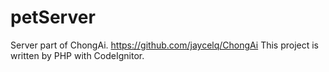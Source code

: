 petServer
=========

Server part of ChongAi. https://github.com/jaycelq/ChongAi
This project is written by PHP with CodeIgnitor.
